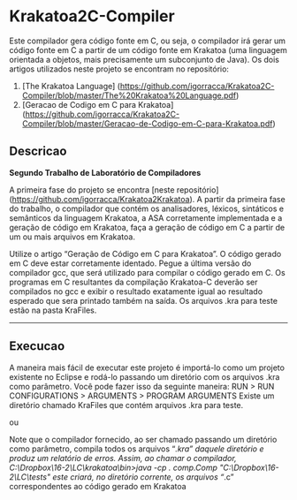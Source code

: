 # Krakatoa2C-Compiler

Este compilador gera código fonte em C, ou seja, o compilador irá gerar um código fonte em C a partir de um código fonte em Krakatoa (uma linguagem orientada a objetos, mais precisamente um subconjunto de Java).
Os dois artigos utilizados neste projeto se encontram no repositório:

1. [The Krakatoa Language] (https://github.com/igorracca/Krakatoa2C-Compiler/blob/master/The%20Krakatoa%20Language.pdf)
2. [Geracao de Codigo em C para Krakatoa] (https://github.com/igorracca/Krakatoa2C-Compiler/blob/master/Geracao-de-Codigo-em-C-para-Krakatoa.pdf)

## Descricao

**Segundo Trabalho de Laboratório de Compiladores**

A primeira fase do projeto se encontra [neste repositório] (https://github.com/igorracca/Krakatoa2Krakatoa).
A partir da primeira fase do trabalho, o compilador que contém os analisadores, léxicos, sintáticos e semânticos da linguagem Krakatoa, a ASA corretamente implementada e a geração de código em Krakatoa, faça a geração de código em C a partir de um ou mais arquivos em Krakatoa.

Utilize o artigo “Geração de Código em C para Krakatoa”. O código gerado em C deve estar corretamente identado. Pegue a última versão do compilador gcc, que será utilizado para compilar o código gerado em C.
Os programas em C resultantes da compilação Krakatoa-C deverão ser compilados no gcc e exibir o resultado exatamente igual ao resultado esperado que sera printado também na saída.
Os arquivos .kra para teste estão na pasta KraFiles.
  
-----------

## Execucao

A maneira mais fácil de executar este projeto é importá-lo como um projeto existente no Eclipse e rodá-lo passando um diretório com os arquivos .kra como parâmetro.
Você pode fazer isso da seguinte maneira:
RUN > RUN CONFIGURATIONS > ARGUMENTS > PROGRAM ARGUMENTS
Existe um diretório chamado KraFiles que contém arquivos .kra para teste. 
  
  ou
  
Note que o compilador fornecido, ao ser chamado passando um diretório como parâmetro, compila todos os arquivos “*.kra” daquele diretório e produz um relatório de erros. Assim, ao chamar o compilador,
            C:\Dropbox\16-2\LC\krakatoa\bin>java -cp . comp.Comp "C:\Dropbox\16-2\LC\tests"
este criará, no diretório corrente, os arquivos “*.c” correspondentes ao código gerado em Krakatoa
 


